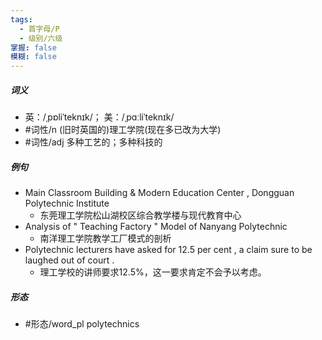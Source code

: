 ```yaml
---
tags:
  - 首字母/P
  - 级别/六级
掌握: false
模糊: false
---
```

##### 词义
- 英：/ˌpɒliˈteknɪk/； 美：/ˌpɑːliˈteknɪk/
- #词性/n  (旧时英国的)理工学院(现在多已改为大学)
- #词性/adj  多种工艺的；多种科技的
##### 例句
- Main Classroom Building & Modern Education Center , Dongguan Polytechnic Institute
	- 东莞理工学院松山湖校区综合教学楼与现代教育中心
- Analysis of " Teaching Factory " Model of Nanyang Polytechnic
	- 南洋理工学院教学工厂模式的剖析
- Polytechnic lecturers have asked for 12.5 per cent , a claim sure to be laughed out of court .
	- 理工学校的讲师要求12.5%，这一要求肯定不会予以考虑。
##### 形态
- #形态/word_pl polytechnics
